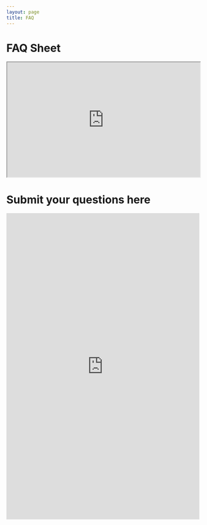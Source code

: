 ```yaml
---
layout: page
title: FAQ
---
```


# FAQ Sheet

<iframe src="https://docs.google.com/spreadsheets/d/e/2PACX-1vQk-h6b6RFzdbMIRUkZIDDLurTFsleJJj0LnXb46RxObM4dpbx53ZACs_CF1BCZcYj3dd19IuDtw3pi/pubhtml?widget=true&amp;headers=false" width="100%" height="300"></iframe>

# Submit your questions here

<iframe src="https://docs.google.com/forms/d/e/1FAIpQLSd1j0gPL5J4iUeqSqGSO-E7sLX-cfzagb9hy7c_dTpn8a02zw/viewform?embedded=true" width="100%" height="800" frameborder="0" marginheight="0" marginwidth="0">Loading…</iframe>